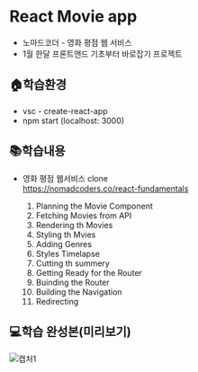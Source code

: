 
# React Movie app
- 노마드코더 - 영화 평점 웹 서비스
- 1월 한달 프론트앤드 기초부터 바로잡기 프로젝트

## 🏠학습환경
- vsc - create-react-app
- npm start (localhost: 3000)

## 📚학습내용
- 영화 평점 웹서비스 clone<br>
    https://nomadcoders.co/react-fundamentals

    1. Planning the Movie Component
    2. Fetching Movies from API
    3. Rendering th Movies
    4. Styling th Mvies
    5. Adding Genres
    6. Styles Timelapse
    7. Cutting th summery
    8. Getting Ready for the Router
    9. Buinding the Router
    10. Building the Navigation
    11. Redirecting

## 💻학습 완성본(미리보기)
![캡처1](https://user-images.githubusercontent.com/48710889/119237312-21f2e180-bb77-11eb-9998-9c633d36065b.PNG)